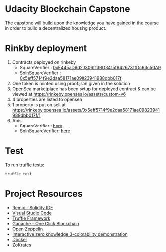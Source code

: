 # Udacity Blockchain Capstone

The capstone will build upon the knowledge you have gained in the course in order to build a decentralized housing product. 

# Rinkby deployment

1. Contracts deployed on rinkeby
    * SquareVerifier : [0xE445aD6d20306f13BD3415f9426731fDc63c50A9](https://rinkeby.etherscan.io/address/0xE445aD6d20306f13BD3415f9426731fDc63c50A9)
    * SolnSquareVerifier : [0x5eff5714f9e2daa58171ae09823941988dbb017f](https://rinkeby.etherscan.io/address/0x5eff5714f9e2daa58171ae09823941988dbb017f )
2. One token is minted using proof.json given in the solution
3. OpenSea marketplace has been setup for deployed contract & can be viewed at https://rinkeby.opensea.io/assets/custom-v6
4. 4 properties are listed to opensea 
5. 1 property is put on sell at https://rinkeby.opensea.io/assets/0x5eff5714f9e2daa58171ae09823941988dbb017f/1
6. Abis
   * SquareVerifier : [here](https://github.com/yashvadhvani/blockchain-capstone/blob/master/eth-contracts/build/contracts/SquareVerifier.json)
   * SolnSquareVerifier: [here](https://github.com/yashvadhvani/blockchain-capstone/blob/master/eth-contracts/build/contracts/SolnSquareVerifier.json)

# Test
To run truffle tests: 
```
truffle test
```


# Project Resources

* [Remix - Solidity IDE](https://remix.ethereum.org/)
* [Visual Studio Code](https://code.visualstudio.com/)
* [Truffle Framework](https://truffleframework.com/)
* [Ganache - One Click Blockchain](https://truffleframework.com/ganache)
* [Open Zeppelin ](https://openzeppelin.org/)
* [Interactive zero knowledge 3-colorability demonstration](http://web.mit.edu/~ezyang/Public/graph/svg.html)
* [Docker](https://docs.docker.com/install/)
* [ZoKrates](https://github.com/Zokrates/ZoKrates)
